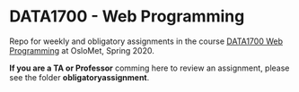 # DATA1700 - Web Programming

Repo for weekly and obligatory assignments in the course [DATA1700 Web Programming](https://student.oslomet.no/en/studier/-/studieinfo/emne/DATA1700/2018/H%C3%98ST) at OsloMet, Spring 2020.

**If you are a TA or Professor** comming here to review an assignment, please see the folder **obligatoryassignment**.
